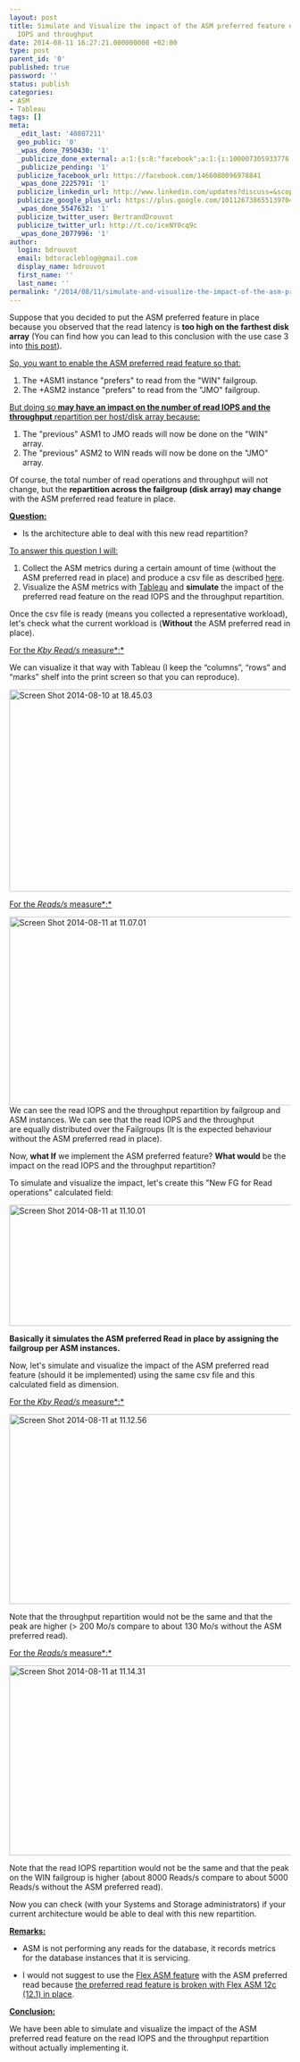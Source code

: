 ```yaml
---
layout: post
title: Simulate and Visualize the impact of the ASM preferred feature on the read
  IOPS and throughput
date: 2014-08-11 16:27:21.000000000 +02:00
type: post
parent_id: '0'
published: true
password: ''
status: publish
categories:
- ASM
- Tableau
tags: []
meta:
  _edit_last: '40807211'
  geo_public: '0'
  _wpas_done_7950430: '1'
  _publicize_done_external: a:1:{s:8:"facebook";a:1:{i:100007305933776;b:1;}}
  _publicize_pending: '1'
  publicize_facebook_url: https://facebook.com/1466080096978841
  _wpas_done_2225791: '1'
  publicize_linkedin_url: http://www.linkedin.com/updates?discuss=&scope=16310177&stype=M&topic=5904618923038380032&type=U&a=K0B1
  publicize_google_plus_url: https://plus.google.com/101126738655139704850/posts/gG7JpocFJLU
  _wpas_done_5547632: '1'
  publicize_twitter_user: BertrandDrouvot
  publicize_twitter_url: http://t.co/iceNY0cq9c
  _wpas_done_2077996: '1'
author:
  login: bdrouvot
  email: bdtoracleblog@gmail.com
  display_name: bdrouvot
  first_name: ''
  last_name: ''
permalink: "/2014/08/11/simulate-and-visualize-the-impact-of-the-asm-preferred-feature-on-the-read-iops-and-throughput/"
---
```


Suppose that you decided to put the ASM preferred feature in place because you observed that the read latency is **too high on the farthest disk array** (You can find how you can lead to this conclusion with the use case 3 into [this post](http://bdrouvot.wordpress.com/2014/07/12/asm-performance-metrics-visualization-use-cases/ "ASM performance metrics visualization: Use cases")).

<span style="text-decoration:underline;">So, you want to enable the ASM preferred read feature so that:</span>

1.  The +ASM1 instance "prefers" to read from the "WIN" failgroup.
2.  The +ASM2 instance "prefers" to read from the "JMO" failgroup.

<span style="text-decoration:underline;">But doing so **may have an impact on the number of read IOPS and the throughput** repartition per host/disk array because:</span>

1.  The "previous" ASM1 to JMO reads will now be done on the "WIN" array.
2.  The "previous" ASM2 to WIN reads will now be done on the "JMO" array.

Of course, the total number of read operations and throughput will not change, but the **repartition across the failgroup (disk array) may change** with the ASM preferred read feature in place.

<span style="text-decoration:underline;">**Question:**</span>

-   Is the architecture able to deal with this new read repartition?

<span style="text-decoration:underline;">To answer this question I will:</span>

1.  Collect the ASM metrics during a certain amount of time (without the ASM preferred read in place) and produce a csv file as described [here](http://bdrouvot.wordpress.com/2014/07/08/graphing-asm-performance-metrics/ "Graphing ASM performance metrics").
2.  Visualize the ASM metrics with [Tableau](http://www.tableausoftware.com/public//community) and **simulate** the impact of the preferred read feature on the read IOPS and the throughput repartition.

Once the csv file is ready (means you collected a representative workload), let's check what the current workload is (**Without** the ASM preferred read in place).

<span style="text-decoration:underline;">For the *Kby Read/s* measure*:*</span>

We can visualize it that way with Tableau (I keep the “columns”, “rows” and “marks” shelf into the print screen so that you can reproduce).

[<img src="{{ site.baseurl }}/assets/images/screen-shot-2014-08-10-at-18-45-03.png" class="aligncenter size-full wp-image-2104" width="640" height="362" alt="Screen Shot 2014-08-10 at 18.45.03" />](https://bdrouvot.files.wordpress.com/2014/08/screen-shot-2014-08-10-at-18-45-03.png)

<span style="text-decoration:underline;">For the *Reads/s* measure*:*</span>

[<img src="{{ site.baseurl }}/assets/images/screen-shot-2014-08-11-at-11-07-01.png" class="aligncenter size-full wp-image-2116" width="640" height="338" alt="Screen Shot 2014-08-11 at 11.07.01" />](https://bdrouvot.files.wordpress.com/2014/08/screen-shot-2014-08-11-at-11-07-01.png)We can see the read IOPS and the throughput repartition by failgroup and ASM instances. We can see that the read IOPS and the throughput are equally distributed over the Failgroups (It is the expected behaviour without the ASM preferred read in place).

Now, **what If** we implement the ASM preferred feature? **What would** be the impact on the read IOPS and the throughput repartition?

To simulate and visualize the impact, let's create this "New FG for Read operations" calculated field:

[<img src="{{ site.baseurl }}/assets/images/screen-shot-2014-08-11-at-11-10-01.png" class="aligncenter size-full wp-image-2118" width="640" height="217" alt="Screen Shot 2014-08-11 at 11.10.01" />](https://bdrouvot.files.wordpress.com/2014/08/screen-shot-2014-08-11-at-11-10-01.png)

**Basically it simulates the ASM preferred Read in place by assigning the failgroup per ASM instances.**

Now, let's simulate and visualize the impact of the ASM preferred read feature (should it be implemented) using the same csv file and this calculated field as dimension.

<span style="text-decoration:underline;">For the *Kby Read/s* measure*:*</span>

[<img src="{{ site.baseurl }}/assets/images/screen-shot-2014-08-11-at-11-12-56.png" class="aligncenter size-full wp-image-2119" width="640" height="340" alt="Screen Shot 2014-08-11 at 11.12.56" />](https://bdrouvot.files.wordpress.com/2014/08/screen-shot-2014-08-11-at-11-12-56.png)

Note that the throughput repartition would not be the same and that the peak are higher (&gt; 200 Mo/s compare to about 130 Mo/s without the ASM preferred read).

<span style="text-decoration:underline;">For the *Reads/s* measure*:*</span>

[<img src="{{ site.baseurl }}/assets/images/screen-shot-2014-08-11-at-11-14-31.png" class="aligncenter size-full wp-image-2120" width="640" height="340" alt="Screen Shot 2014-08-11 at 11.14.31" />](https://bdrouvot.files.wordpress.com/2014/08/screen-shot-2014-08-11-at-11-14-31.png)

Note that the read IOPS repartition would not be the same and that the peak on the WIN failgroup is higher (about 8000 Reads/s compare to about 5000 Reads/s without the ASM preferred read).

Now you can check (with your Systems and Storage administrators) if your current architecture would be able to deal with this new repartition.

<span style="text-decoration:underline;">**Remarks:**</span>

-   ASM is not performing any reads for the database, it records metrics for the database instances that it is servicing.

<!-- -->

-   I would not suggest to use the [Flex ASM feature](http://www.oracle.com/technetwork/products/cloud-storage/oracle-12c-asm-overview-1965430.pdf) with the ASM preferred read because [the preferred read feature is broken with Flex ASM 12c (12.1) in place](https://bdrouvot.wordpress.com/2013/07/02/flex-asm-12c-12-1-and-extended-rac-be-careful-to-unpreferred-read/ "Flex ASM 12c (12.1) and Extended Rac: be careful to “unpreferred” read !").

<span style="text-decoration:underline;">**Conclusion:**</span>

We have been able to simulate and visualize the impact of the ASM preferred read feature on the read IOPS and the throughput repartition without actually implementing it.
